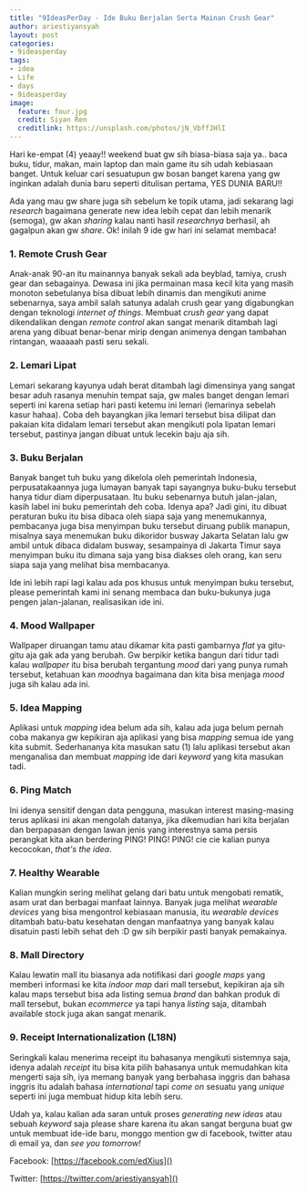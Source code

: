 ```yaml
---
title: "9IdeasPerDay - Ide Buku Berjalan Serta Mainan Crush Gear"
author: ariestiyansyah
layout: post
categories:
- 9ideasperday
tags:
- idea
- Life
- days
- 9ideasperday
image:
  feature: four.jpg
  credit: Siyan Ren
  creditlink: https://unsplash.com/photos/jN_VbffJHlI
---
```

Hari ke-empat (4) yeaay!! weekend buat gw sih biasa-biasa saja ya.. baca buku, tidur, makan, main laptop dan main game itu sih udah kebiasaan banget. Untuk keluar cari sesuatupun gw bosan banget karena yang gw inginkan adalah dunia baru seperti ditulisan pertama, YES DUNIA BARU!!

Ada yang mau gw share juga sih sebelum ke topik utama, jadi sekarang lagi *research* bagaimana generate new idea lebih cepat dan lebih menarik (semoga), gw akan *sharing* kalau nanti hasil *researchnya* berhasil, ah gagalpun akan gw *share*. Ok! inilah 9 ide gw hari ini selamat membaca!

### 1. Remote Crush Gear
Anak-anak 90-an itu mainannya banyak sekali ada beyblad, tamiya, crush gear dan sebagainya. Dewasa ini jika permainan masa kecil kita yang masih monoton sebetulanya bisa dibuat lebih dinamis dan mengikuti anime sebenarnya, saya ambil salah satunya adalah crush gear yang digabungkan dengan teknologi *internet of things*. Membuat *crush gear* yang dapat dikendalikan dengan *remote control* akan sangat menarik ditambah lagi arena yang dibuat benar-benar mirip dengan animenya dengan tambahan rintangan, waaaaah pasti seru sekali. 

### 2. Lemari Lipat
Lemari sekarang kayunya udah berat ditambah lagi dimensinya yang sangat besar aduh rasanya menuhin tempat saja, gw males banget dengan lemari seperti ini karena setiap hari pasti ketemu ini lemari (lemarinya sebelah kasur hahaa). Coba deh bayangkan jika lemari tersebut bisa dilipat dan pakaian kita didalam lemari tersebut akan mengikuti pola lipatan lemari tersebut, pastinya jangan dibuat untuk lecekin baju aja sih.

### 3. Buku Berjalan
Banyak banget tuh buku yang dikelola oleh pemerintah Indonesia, perpusatakaannya juga lumayan banyak tapi sayangnya buku-buku tersebut hanya tidur diam diperpusataan. Itu buku sebenarnya butuh jalan-jalan, kasih label ini buku pemerintah deh coba. Idenya apa? Jadi gini, itu dibuat peraturan buku itu bisa dibaca oleh siapa saja yang menemukannya, pembacanya juga bisa menyimpan buku tersebut diruang publik manapun, misalnya saya menemukan buku dikoridor busway Jakarta Selatan lalu gw ambil untuk dibaca didalam busway, sesampainya di Jakarta Timur saya menyimpan buku itu dimana saja yang bisa diakses oleh orang, kan seru siapa saja yang melihat bisa membacanya.

Ide ini lebih rapi lagi kalau ada pos khusus untuk menyimpan buku tersebut, please pemerintah kami ini senang membaca dan buku-bukunya juga pengen jalan-jalanan, realisasikan ide ini.

### 4. Mood Wallpaper
Wallpaper diruangan tamu atau dikamar kita pasti gambarnya *flat* ya gitu-gitu aja gak ada yang berubah. Gw berpikir ketika bangun dari tidur tadi kalau *wallpaper* itu bisa berubah tergantung *mood* dari yang punya rumah tersebut, ketahuan kan *mood*nya bagaimana dan kita bisa menjaga *mood* juga sih kalau ada ini.

### 5. Idea Mapping
Aplikasi untuk *mapping* idea belum ada sih, kalau ada juga belum pernah coba makanya gw kepikiran aja aplikasi yang bisa *mapping* semua ide yang kita submit. Sederhananya kita masukan satu (1) lalu aplikasi tersebut akan menganalisa dan membuat *mapping* ide dari *keyword* yang kita masukan tadi.

### 6. Ping Match
Ini idenya sensitif dengan data pengguna, masukan interest masing-masing terus aplikasi ini akan mengolah datanya, jika dikemudian hari kita berjalan dan berpapasan dengan lawan jenis yang interestnya sama persis perangkat kita akan berdering PING! PING! PING! cie cie kalian punya kecocokan, *that's the idea*.

### 7. Healthy Wearable
Kalian mungkin sering melihat gelang dari batu untuk mengobati rematik, asam urat dan berbagai manfaat lainnya. Banyak juga melihat *wearable devices* yang bisa mengontrol kebiasaan manusia, itu *wearable devices* ditambah batu-batu kesehatan dengan manfaatnya yang banyak kalau disatuin pasti lebih sehat deh :D gw sih berpikir pasti banyak pemakainya.

### 8. Mall Directory
Kalau lewatin mall itu biasanya ada notifikasi dari *google maps* yang memberi informasi ke kita *indoor map* dari mall tersebut, kepikiran aja sih kalau maps tersebut bisa ada listing semua *brand* dan bahkan produk di mall tersebut, bukan *ecommerce* ya tapi hanya *listing* saja, ditambah available stock juga akan sangat menarik. 

### 9. Receipt Internationalization (L18N)
Seringkali kalau menerima receipt itu bahasanya mengikuti sistemnya saja, idenya adalah *receipt* itu bisa kita pilih bahasanya untuk memudahkan kita mengerti saja sih, iya memang banyak yang berbahasa inggris dan bahasa inggris itu adalah bahasa *international* tapi *come on* sesuatu yang *unique* seperti ini juga membuat hidup kita lebih seru.

Udah ya, kalau kalian ada saran untuk proses *generating new ideas* atau sebuah *keyword* saja please share karena itu akan sangat berguna buat gw untuk membuat ide-ide baru, monggo mention gw di facebook, twitter atau di email ya, dan *see you tomorrow!*

Facebook: [https://facebook.com/edXius]()

Twitter: [https://twitter.com/ariestiyansyah]()